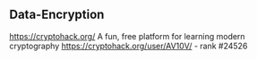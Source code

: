 ## Data-Encryption

https://cryptohack.org/ A fun, free platform for learning modern cryptography
https://cryptohack.org/user/AV10V/ - rank #24526
